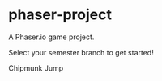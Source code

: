 # phaser-project
A Phaser.io game project.

Select your semester branch to get started!

Chipmunk Jump

